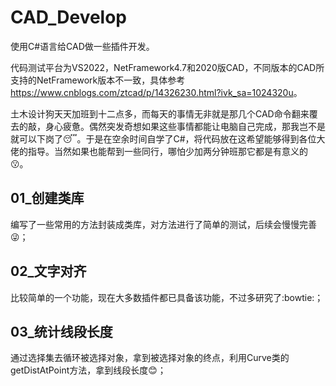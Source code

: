 # CAD_Develop
 使用C#语言给CAD做一些插件开发。

代码测试平台为VS2022，NetFramework4.7和2020版CAD，不同版本的CAD所支持的NetFramework版本不一致，具体参考<https://www.cnblogs.com/ztcad/p/14326230.html?ivk_sa=1024320u>。

土木设计狗天天加班到十二点多，而每天的事情无非就是那几个CAD命令翻来覆去的敲，身心疲惫。偶然突发奇想如果这些事情都能让电脑自己完成，那我岂不是就可以下岗了:sleeping:。于是在空余时间自学了C#，将代码放在这希望能够得到各位大佬的指导。当然如果也能帮到一些同行，哪怕少加两分钟班那它都是有意义的:kissing:。

## 01_创建类库
编写了一些常用的方法封装成类库，对方法进行了简单的测试，后续会慢慢完善:stuck_out_tongue_winking_eye:；

## 02_文字对齐
比较简单的一个功能，现在大多数插件都已具备该功能，不过多研究了:bowtie:；

## 03_统计线段长度
通过选择集去循环被选择对象，拿到被选择对象的终点，利用Curve类的getDistAtPoint方法，拿到线段长度:blush:；

